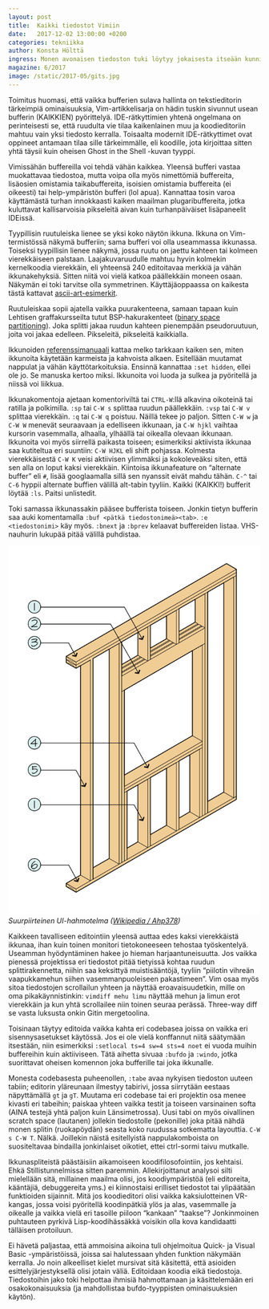 ```yaml
---
layout: post
title:  Kaikki tiedostot Vimiin
date:   2017-12-02 13:00:00 +0200
categories: tekniikka
author: Konsta Hölttä
ingress: Monen avonaisen tiedoston tuki löytyy jokaisesta itseään kunnioittavasta tekstieditorista. Vimissä tiedostoja voi editoida mm. vierekkäin ja allekkain kuin ikkunamanagerissa ikkunoita, ja eri vierekkäin-allekkain-näkymiä saa useita kuin ikkunamanagerissa virtuaalityöpöytiä.
magazine: 6/2017
image: /static/2017-05/gits.jpg
---
```

Toimitus huomasi, että vaikka bufferien sulava hallinta on tekstieditorin tärkeimpiä ominaisuuksia, Vim-artikkelisarja on hädin tuskin sivunnut usean bufferin (KAIKKIEN) pyörittelyä. IDE-rätkyttimien yhtenä ongelmana on perinteisesti se, että ruudulta vie tilaa kaikenlainen muu ja koodieditoriin mahtuu vain yksi tiedosto kerralla. Toisaalta modernit IDE-rätkyttimet ovat oppineet antamaan tilaa sille tärkeimmälle, eli koodille, jota kirjoittaa sitten yhtä täysii kuin oheisen Ghost in the Shell -kuvan tyyppi.

Vimissähän buffereilla voi tehdä vähän kaikkea. Yleensä bufferi vastaa muokattavaa tiedostoa, mutta voipa olla myös nimettömiä buffereita, lisäosien omistamia taikabuffereita, isoisien omistamia buffereita (ei oikeesti) tai help-ympäristön bufferi (lol apua). Kannattaa tosin varoa käyttämästä turhan innokkaasti kaiken maailman plugaribuffereita, jotka kuluttavat kallisarvoisia pikseleitä aivan kuin turhanpäiväiset lisäpaneelit IDEissä.

Tyypillisin ruutuleiska lienee se yksi koko näytön ikkuna. Ikkuna on Vim-termistössä näkymä bufferiin; sama bufferi voi olla useammassa ikkunassa. Toiseksi tyypillisin lienee näkymä, jossa ruutu on jaettu kahteen tai kolmeen vierekkäiseen palstaan. Laajakuvaruudulle mahtuu hyvin kolmekin kernelkoodia vierekkäin, eli yhteensä 240 editoitavaa merkkiä ja vähän ikkunakehyksiä. Sitten niitä voi vielä katkoa päällekkäin moneen osaan. Näkymän ei toki tarvitse olla symmetrinen. Käyttäjäoppaassa on kaikesta tästä kattavat [ascii-art-esimerkit][1].

Ruutuleiskaa sopii ajatella vaikka puurakenteena, samaan tapaan kuin Lehtisen graffakursseilta tutut BSP-hakurakenteet ([binary space partitioning][2]). Joka splitti jakaa ruudun kahteen pienempään pseudoruutuun, joita voi jakaa edelleen. Pikseleitä, pikseleitä kaikkialla.

Ikkunoiden [referenssimanuaali][3] kattaa melko tarkkaan kaiken sen, miten ikkunoita käytetään karmeista ja kahvoista alkaen. Esitellään muutamat nappulat ja vähän käyttötarkoituksia. Ensinnä kannattaa `:set hidden`, ellei ole jo. Se manuska kertoo miksi. Ikkunoita voi luoda ja sulkea ja pyöritellä ja niissä voi liikkua.

Ikkunakomentoja ajetaan komentoriviltä tai `CTRL-W`:llä alkavina oikoteinä tai ratilla ja polkimilla. `:sp` tai `C-W s` splittaa ruudun päällekkäin. `:vsp` tai `C-W v` splittaa vierekkäin. `:q` tai `C-W q` poistuu. Näillä tekee jo paljon. Sitten `C-W w` ja `C-W W` menevät seuraavaan ja edelliseen ikkunaan, ja `C-W hjkl` vaihtaa kursorin vasemmalla, alhaalla, ylhäällä tai oikealla olevaan ikkunaan. Ikkunoita voi myös siirrellä paikasta toiseen; esimerkiksi aktiivista ikkunaa saa kutiteltua eri suuntiin: `C-W HJKL` eli shift pohjassa. Kolmesta vierekkäisestä `C-W K` veisi aktiivisen ylimmäksi ja kokoleveäksi siten, että sen alla on loput kaksi vierekkäin. Kiintoisa ikkunafeature on “alternate buffer” eli `#`, lisää googlaamalla sillä sen nyanssit eivät mahdu tähän. `C-^` tai `C-6` hyppii alternate buffien välillä alt-tabin tyyliin. Kaikki (KAIKKI!) bufferit löytää `:ls`. Paitsi unlistedit.

Toki samassa ikkunassakin pääsee bufferista toiseen. Jonkin tietyn bufferin saa auki komentamalla `:buf <pätkä tiedostonimeä><tab>`. `:e <tiedostonimi>` käy myös. `:bnext` ja `:bprev` kelaavat buffereiden listaa. VHS-nauhurin lukupää pitää välillä puhdistaa.

![](/static/2017-05/windowdiagram.png)
*Suurpiirteinen UI-hahmotelma ([Wikipedia / Ahp378](https://commons.wikimedia.org/wiki/File:WallPanelDiagram.svg))*

Kaikkeen tavalliseen editointiin yleensä auttaa edes kaksi vierekkäistä ikkunaa, ihan kuin toinen monitori tietokoneeseen tehostaa työskentelyä. Useamman hyödyntäminen hakee jo hieman harjaantuneisuutta. Jos vaikka pienessä projektissa eri tiedostot pitää tietyissä kohtaa ruudun splittirakennetta, niihin saa keksittyä muistisääntöjä, tyyliin “piilotin vihreän vaapukkamehun siihen vasemmanpuoleiseen pakastimeen”. Vim osaa myös sitoa tiedostojen scrollailun yhteen ja näyttää eroavaisuudetkin, mille on oma pikakäynnistinkin: `vimdiff mehu limu` näyttää mehun ja limun erot vierekkäin ja kun yhtä scrollailee niin toinen seuraa perässä. Three-way diff se vasta luksusta onkin Gitin mergetoolina.

Toisinaan täytyy editoida vaikka kahta eri codebasea joissa on vaikka eri sisennysasetukset käytössä. Jos ei ole vielä konffannut niitä säätymään itsestään, niin esimerkiksi `:setlocal ts=4 sw=4 sts=4 noet` ei vuoda muihin buffereihin kuin aktiiviseen. Tätä aihetta sivuaa `:bufdo` ja `:windo`, jotka suorittavat oheisen komennon joka bufferille tai joka ikkunalle.

Monesta codebasesta puheenollen, `:tabe` avaa nykyisen tiedoston uuteen tabiin; editorin yläreunaan ilmestyy tabirivi, jossa siirrytään eestaas näpyttämällä `gt` ja `gT`. Muutama eri codebase tai eri projektin osa menee kivasti eri tabeihin; paiskaa yhteen vaikka testit ja toiseen varsinainen softa (AINA testejä yhtä paljon kuin Länsimetrossa). Uusi tabi on myös oivallinen scratch space (lautanen) jollekin tiedostolle (pekonille) joka pitää nähdä monen splitin (ruokapöydän) seasta koko ruudussa sotkematta layouttia. `C-W s C-W T`. Nälkä. Joillekin näistä esitellyistä nappulakomboista on suositeltavaa bindailla jonkinlaiset oikotiet, ettei ctrl-sormi taivu mutkalle.

Ikkunaspliteistä päästäisiin aikamoiseen koodifilosofointiin, jos kehtaisi. Ehkä Stillistunnelmissa sitten paremmin. Allekirjoittanut analysoi silti mielellään sitä, millainen maailma olisi, jos koodiympäristöä (eli editoreita, kääntäjiä, debuggereita yms.) ei kiinnostaisi erilliset tiedostot tai ylipäätään funktioiden sijainnit. Mitä jos koodieditori olisi vaikka kaksiulotteinen VR-kangas, jossa voisi pyöritellä koodinpätkiä ylös ja alas, vasemmalle ja oikealle ja vaikka vielä eri tasoille piiloon “kankaan” “taakse”? Jonkinmoinen puhtauteen pyrkivä Lisp-koodihässäkkä voisikin olla kova kandidaatti tälläisen protoiluun.

Ei hävetä paljastaa, että ammoisina aikoina tuli ohjelmoitua Quick- ja Visual Basic -ympäristöissä, joissa sai halutessaan yhden funktion näkymään kerralla. Jo noin alkeelliset kielet mursivat sitä käsitettä, että asioiden esittelyjärjestyksellä olisi jotain väliä. Editoidaan koodia eikä tiedostoja. Tiedostoihin jako toki helpottaa ihmisiä hahmottamaan ja käsittelemään eri osakokonaisuuksia (ja mahdollistaa bufdo-tyyppisten ominaisuuksien käytön).

[1]: <http://vimdoc.sourceforge.net/htmldoc/usr_08.html>
[2]: <https://en.wikipedia.org/wiki/Binary_space_partitioning>
[3]: <http://vimdoc.sourceforge.net/htmldoc/windows.html>
